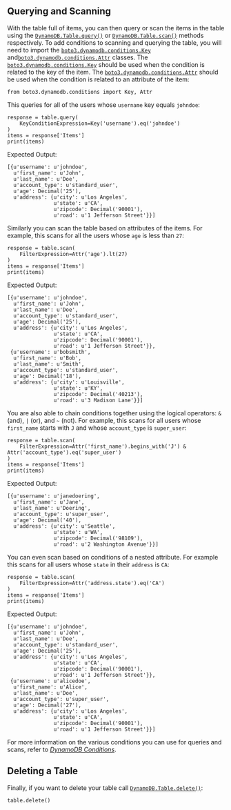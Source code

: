 ## Querying and Scanning

With the table full of items, you can then query or scan the items in the table using the [`DynamoDB.Table.query()`](https://boto3.amazonaws.com/v1/documentation/api/latest/reference/services/dynamodb.html#DynamoDB.Table.query) or [`DynamoDB.Table.scan()`](https://boto3.amazonaws.com/v1/documentation/api/latest/reference/services/dynamodb.html#DynamoDB.Table.scan) methods respectively. To add conditions to scanning and querying the table, you will need to import the [`boto3.dynamodb.conditions.Key`](https://boto3.amazonaws.com/v1/documentation/api/latest/reference/customizations/dynamodb.html#boto3.dynamodb.conditions.Key) and[`boto3.dynamodb.conditions.Attr`](https://boto3.amazonaws.com/v1/documentation/api/latest/reference/customizations/dynamodb.html#boto3.dynamodb.conditions.Attr) classes. The [`boto3.dynamodb.conditions.Key`](https://boto3.amazonaws.com/v1/documentation/api/latest/reference/customizations/dynamodb.html#boto3.dynamodb.conditions.Key) should be used when the condition is related to the key of the item. The [`boto3.dynamodb.conditions.Attr`](https://boto3.amazonaws.com/v1/documentation/api/latest/reference/customizations/dynamodb.html#boto3.dynamodb.conditions.Attr) should be used when the condition is related to an attribute of the item:

```
from boto3.dynamodb.conditions import Key, Attr
```

This queries for all of the users whose `username` key equals `johndoe`:

```
response = table.query(
    KeyConditionExpression=Key('username').eq('johndoe')
)
items = response['Items']
print(items)
```

Expected Output:

```
[{u'username': u'johndoe',
  u'first_name': u'John',
  u'last_name': u'Doe',
  u'account_type': u'standard_user',
  u'age': Decimal('25'),
  u'address': {u'city': u'Los Angeles',
               u'state': u'CA',
               u'zipcode': Decimal('90001'),
               u'road': u'1 Jefferson Street'}}]
```

Similarly you can scan the table based on attributes of the items. For example, this scans for all the users whose `age` is less than `27`:

```
response = table.scan(
    FilterExpression=Attr('age').lt(27)
)
items = response['Items']
print(items)
```

Expected Output:

```
[{u'username': u'johndoe',
  u'first_name': u'John',
  u'last_name': u'Doe',
  u'account_type': u'standard_user',
  u'age': Decimal('25'),
  u'address': {u'city': u'Los Angeles',
               u'state': u'CA',
               u'zipcode': Decimal('90001'),
               u'road': u'1 Jefferson Street'}},
 {u'username': u'bobsmith',
  u'first_name': u'Bob',
  u'last_name': u'Smith',
  u'account_type': u'standard_user',
  u'age': Decimal('18'),
  u'address': {u'city': u'Louisville',
               u'state': u'KY',
               u'zipcode': Decimal('40213'),
               u'road': u'3 Madison Lane'}}]
```

You are also able to chain conditions together using the logical operators: `&` (and), `|` (or), and `~` (not). For example, this scans for all users whose `first_name` starts with `J` and whose `account_type` is `super_user`:

```
response = table.scan(
    FilterExpression=Attr('first_name').begins_with('J') & Attr('account_type').eq('super_user')
)
items = response['Items']
print(items)
```

Expected Output:

```
[{u'username': u'janedoering',
  u'first_name': u'Jane',
  u'last_name': u'Doering',
  u'account_type': u'super_user',
  u'age': Decimal('40'),
  u'address': {u'city': u'Seattle',
               u'state': u'WA',
               u'zipcode': Decimal('98109'),
               u'road': u'2 Washington Avenue'}}]
```

You can even scan based on conditions of a nested attribute. For example this scans for all users whose `state` in their `address` is `CA`:

```
response = table.scan(
    FilterExpression=Attr('address.state').eq('CA')
)
items = response['Items']
print(items)
```

Expected Output:

```
[{u'username': u'johndoe',
  u'first_name': u'John',
  u'last_name': u'Doe',
  u'account_type': u'standard_user',
  u'age': Decimal('25'),
  u'address': {u'city': u'Los Angeles',
               u'state': u'CA',
               u'zipcode': Decimal('90001'),
               u'road': u'1 Jefferson Street'}},
 {u'username': u'alicedoe',
  u'first_name': u'Alice',
  u'last_name': u'Doe',
  u'account_type': u'super_user',
  u'age': Decimal('27'),
  u'address': {u'city': u'Los Angeles',
               u'state': u'CA',
               u'zipcode': Decimal('90001'),
               u'road': u'1 Jefferson Street'}}]
```

For more information on the various conditions you can use for queries and scans, refer to [*DynamoDB Conditions*](https://boto3.amazonaws.com/v1/documentation/api/latest/reference/customizations/dynamodb.html#ref-dynamodb-conditions).

## Deleting a Table

Finally, if you want to delete your table call [`DynamoDB.Table.delete()`](https://boto3.amazonaws.com/v1/documentation/api/latest/reference/services/dynamodb.html#DynamoDB.Table.delete):

```
table.delete()
```